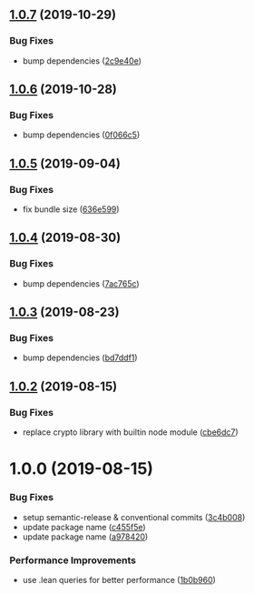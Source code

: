 ## [1.0.7](https://github.com/khaledosman/mongoose-jobqueue/compare/v1.0.6...v1.0.7) (2019-10-29)


### Bug Fixes

* bump dependencies ([2c9e40e](https://github.com/khaledosman/mongoose-jobqueue/commit/2c9e40ef8bf52ac0fb7fe0df70f039f3e76e121c))

## [1.0.6](https://github.com/khaledosman/mongoose-jobqueue/compare/v1.0.5...v1.0.6) (2019-10-28)


### Bug Fixes

* bump dependencies ([0f066c5](https://github.com/khaledosman/mongoose-jobqueue/commit/0f066c5))

## [1.0.5](https://github.com/khaledosman/mongoose-jobqueue/compare/v1.0.4...v1.0.5) (2019-09-04)


### Bug Fixes

* fix bundle size ([636e599](https://github.com/khaledosman/mongoose-jobqueue/commit/636e599))

## [1.0.4](https://github.com/khaledosman/mongoose-jobqueue/compare/v1.0.3...v1.0.4) (2019-08-30)


### Bug Fixes

* bump dependencies ([7ac765c](https://github.com/khaledosman/mongoose-jobqueue/commit/7ac765c))

## [1.0.3](https://github.com/khaledosman/mongoose-jobqueue/compare/v1.0.2...v1.0.3) (2019-08-23)


### Bug Fixes

* bump dependencies ([bd7ddf1](https://github.com/khaledosman/mongoose-jobqueue/commit/bd7ddf1))

## [1.0.2](https://github.com/khaledosman/mongoose-jobqueue/compare/v1.0.1...v1.0.2) (2019-08-15)


### Bug Fixes

* replace crypto library with builtin node module ([cbe6dc7](https://github.com/khaledosman/mongoose-jobqueue/commit/cbe6dc7))

# 1.0.0 (2019-08-15)


### Bug Fixes

* setup semantic-release & conventional commits ([3c4b008](https://github.com/khaledosman/mongoose-jobqueue/commit/3c4b008))
* update package name ([c455f5e](https://github.com/khaledosman/mongoose-jobqueue/commit/c455f5e))
* update package name ([a978420](https://github.com/khaledosman/mongoose-jobqueue/commit/a978420))


### Performance Improvements

* use .lean queries for better performance ([1b0b960](https://github.com/khaledosman/mongoose-jobqueue/commit/1b0b960))
